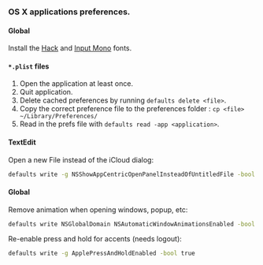 ### OS X applications preferences.

#### Global

Install the [Hack](https://github.com/chrissimpkins/Hack) and
[Input Mono](http://input.fontbureau.com/download/) fonts.

#### `*.plist` files
1. Open the application at least once.
2. Quit application.
3. Delete cached preferences by running `defaults delete <file>`.
4. Copy the correct preference file to the preferences folder : `cp <file> ~/Library/Preferences/`
5. Read in the prefs file with `defaults read -app <application>`.

#### TextEdit

Open a new File instead of the iCloud dialog:

```sh
defaults write -g NSShowAppCentricOpenPanelInsteadOfUntitledFile -bool false
```

#### Global

Remove animation when opening windows, popup, etc:

```sh
defaults write NSGlobalDomain NSAutomaticWindowAnimationsEnabled -bool false
```

Re-enable press and hold for accents (needs logout):
```sh
defaults write -g ApplePressAndHoldEnabled -bool true
```
